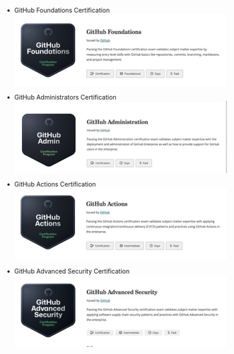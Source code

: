 - GitHub Foundations Certification
![Credly Badge](https://github.com/appatalks/GitHub-Certification-Paths/blob/main/Milestones/GitHub%20Foundations%20Badge.png)

- GitHub Administrators Certification
![Credly Badge](https://github.com/appatalks/GitHub-Certification-Paths/blob/main/Milestones/GitHub%20Admin%20Certification%20Badge.png)

- GitHub Actions Certification
![Credly Badge](https://github.com/appatalks/GitHub-Certification-Paths/blob/main/Milestones/GitHub%20Actions%20Certification%20Badge%20.png)

- GitHub Advanced Security Certification
![Credly Badge](https://github.com/appatalks/GitHub-Certification-Paths/blob/main/Milestones/GitHub%20Advanced%20Security%20Badge.png)
